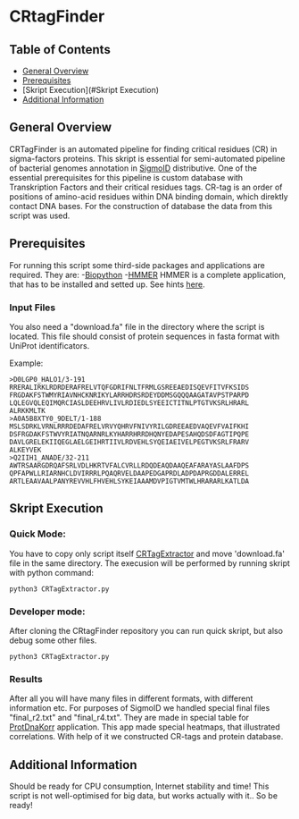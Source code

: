 # CRtagFinder

## Table of Contents
* [General Overview](#General-Overview)
* [Prerequisites](#Prerequisites)
* [Skript Execution](#Skript Execution)
* [Additional Information](#Additional-Information)

## General Overview 
CRTagFinder is an automated pipeline for finding critical residues (CR) in sigma-factors proteins. This skript is essential for semi-automated pipeline
of bacterial genomes annotation in [SigmoID](https://github.com/nikolaichik/SigmoID) distributive. One of the essential prerequisites for this pipeline
is custom database with Transkription Factors and their critical residues tags. CR-tag is an order of positions of amino-acid residues within DNA binding
domain, which direktly contact DNA bases. For the construction of database the data from this script was used.

## Prerequisites
For running this script some third-side packages and applications are required. They are: 
-[Biopython](https://biopython.org/)
-[HMMER](http://hmmer.org/)
HMMER is a complete application, that has to be installed and setted up. See hints [here](http://hmmer.org/download.html).

### Input Files

You also need a "download.fa" file in the directory where the script is located. This file should consist of protein sequences in fasta format with
UniProt identificators.

Example:
```
>D0LGP0_HALO1/3-191
RRERALIRKLRDRDERAFRELVTQFGDRIFNLTFRMLGSREEAEDISQEVFITVFKSIDS
FRGDAKFSTWMYRIAVNHCKNRIKYLARRHDRSRDEYDDMSGQQQAAGATAVPSTPARPD
LQLEGVQLEQIMQRCIASLDEEHRVLIVLRDIEDLSYEEICTITNLPTGTVKSRLHRARL
ALRKKMLTK
>A0A5B8XTY0_9DELT/1-188
MSLSDRKLVRNLRRRDEDAFRELVRVYQHRVFNIVYRILGDREEAEDVAQEVFVAIFKHI
DSFRGDAKFSTWVYRIATNQARNRLKYHARRHRRDHQNYEDAPESAHQDSDFAGTIPQPE
DAVLGRELEKIIQEGLAELGEIHRTIIVLRDVEHLSYQEIAEIVELPEGTVKSRLFRARV
ALKEYVEK
>Q2IIH1_ANADE/32-211
AWTRSAARGDRQAFSRLVDLHKRTVFALCVRLLRDQDEAQDAAQEAFARAYASLAAFDPS
QPFAPWLLRIARNHCLDVIRRRLPQAQRVELDAAPEDGAPRDLADPDAPRGDDALERREL
ARTLEAAVAALPANYREVVHLFHVEHLSYKEIAAAMDVPIGTVMTWLHRARARLKATLDA
```

## Skript Execution
### Quick Mode:
You have to copy only script itself [CRTagExtractor](https://github.com/gromdimon/CRtagFinder/blob/main/CRTagExtractor.py) and move 'download.fa' file in
the same directory. The execusion will be performed by running skript with python command:
```
python3 CRTagExtractor.py
```

### Developer mode:
After cloning the CRtagFinder repository you can run quick skript, but also debug some other files.
```
python3 CRTagExtractor.py
```

### Results
After all you will have many files in different formats, with different information etc. For purposes of SigmoID we handled special final files
"final_r2.txt" and "final_r4.txt". They are made in special table for [ProtDnaKorr](http://bioinf.fbb.msu.ru/Prot-DNA-Korr/) application. This app made
special heatmaps, that illustrated correlations. With help of it we constructed CR-tags and protein database.


## Additional Information

Should be ready for CPU consumption, Internet stability and time! This script is not well-optimised for big data, but works actually with it..
So be ready!


